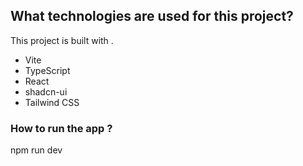 ## What technologies are used for this project?

This project is built with .

- Vite
- TypeScript
- React
- shadcn-ui
- Tailwind CSS

### How to run the app ? 

npm run dev

